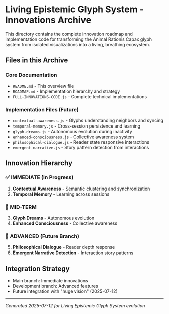 # Living Epistemic Glyph System - Innovations Archive

This directory contains the complete innovation roadmap and implementation code for transforming the Animal Rationis Capax glyph system from isolated visualizations into a living, breathing ecosystem.

## Files in this Archive

### Core Documentation
- `README.md` - This overview file
- `ROADMAP.md` - Implementation hierarchy and strategy
- `FULL-INNOVATIONS-CODE.js` - Complete technical implementations

### Implementation Files (Future)
- `contextual-awareness.js` - Glyphs understanding neighbors and syncing
- `temporal-memory.js` - Cross-session persistence and learning
- `glyph-dreams.js` - Autonomous evolution during inactivity
- `enhanced-consciousness.js` - Collective awareness system
- `philosophical-dialogue.js` - Reader state responsive interactions
- `emergent-narrative.js` - Story pattern detection from interactions

## Innovation Hierarchy

### ✅ IMMEDIATE (In Progress)
1. **Contextual Awareness** - Semantic clustering and synchronization
2. **Temporal Memory** - Learning across sessions

### 🔄 MID-TERM 
3. **Glyph Dreams** - Autonomous evolution
4. **Enhanced Consciousness** - Collective awareness

### 🌟 ADVANCED (Future Branch)
5. **Philosophical Dialogue** - Reader depth response
6. **Emergent Narrative Detection** - Interaction story patterns

## Integration Strategy
- Main branch: Immediate innovations
- Development branch: Advanced features
- Future integration with "huge vision" (2025-07-12)

---

*Generated 2025-07-12 for Living Epistemic Glyph System evolution*